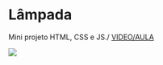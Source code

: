# Lâmpada
Mini projeto HTML, CSS e JS./
[VIDEO/AULA](https://www.youtube.com/watch?v=4r0zOW9Zn-Y&t=0s)
<p align="left">
<img src="http://img.shields.io/static/v1?label=STATUS&message=CONCLUIDO&color=GREEN&style=for-the-badge"/>
</p>
